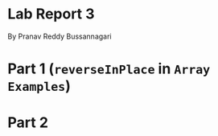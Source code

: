 # **Lab Report 3**
  By Pranav Reddy Bussannagari

# Part 1 (`reverseInPlace` in `Array Examples`)


# Part 2

